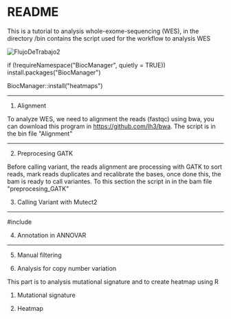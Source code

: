 # README

This is a tutorial to analysis whole-exome-sequencing (WES), in the directory /bin contains the script used for the workflow to analysis WES

![FlujoDeTrabajo2](https://user-images.githubusercontent.com/53798505/63644484-9ef5dc00-c6af-11e9-9f0d-935508b21613.png)


if (!requireNamespace("BiocManager", quietly = TRUE))
    install.packages("BiocManager")

BiocManager::install("heatmaps")

---
1. Alignment

To analyze WES, we need to alignment the reads (fastqc) using bwa, you can download this program in https://github.com/lh3/bwa. The script is in the bin file "Alignment"

---

2. Preprocesing GATK

Before calling variant, the reads alignment are processing with GATK to sort reads, mark reads duplicates and recalibrate the bases, once done this, the bam is ready to call variantes. To this section the script in in the bam file "preprocesing_GATK"


3. Calling Variant with Mutect2

---
#include<iostream>

4. Annotation in ANNOVAR

---

5. Manual filtering


6. Analysis for copy number variation


This part is to analysis mutational signature and to create heatmap using R

1. Mutational signature 


2. Heatmap
